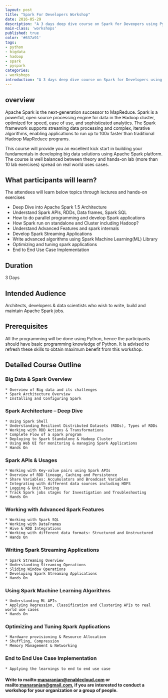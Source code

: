```yaml
---
layout: post
title: "Spark For Developers Workshop"
date: 2016-05-29
description: "A 3 days deep dive course on Spark for Deveopers using Python"
main-class: 'workshops'
published: true
color: '#637a91'
tags:
- python
- bigdata
- hadoop
- spark
- pyspark
categories:
- workshops
introduction: "A 3 days deep dive course on Spark for Developers using Python"
---
```


## overview

Apache Spark is the next-generation successor to MapReduce. Spark is a powerful, open source processing engine for data in the Hadoop cluster, optimized for speed, ease of use, and sophisticated analytics. The Spark framework supports streaming data processing and complex, iterative algorithms, enabling applications to run up to 100x faster than traditional Hadoop MapReduce programs.

This course will provide you an excellent kick start in building your fundamentals in developing big data solutions using Apache Spark platform. The course is well balanced between theory and hands-on lab (more than 10 lab exercises) spread on real world uses cases.


## What participants will learn?

The attendees will learn below topics through lectures and hands-on exercises

* Deep Dive into Apache Spark 1.5 Architecture
* Understand Spark APIs, RDDs, Data frames, Spark SQL
* How to do parallel programming and develop Spark applications
* How Spark run on standalone and Cluster including Hadoop?
* Understand Advanced Features and spark internals
* Develop Spark Streaming Applications
* Write advanced algorithms using Spark Machine Learning(ML) Library
* Optimizing and tuning spark applications
* End to End Use Case Implementation

## Duration

3 Days

## Intended Audience

Architects, developers & data scientists who wish to write, build and maintain Apache Spark jobs.

##  Prerequisites

All the programming will be done using Python, hence the participants should have basic programming knowledge of Python. It is advised to refresh these skills to obtain maximum benefit from this workshop.

## Detailed Course Outline

### Big Data & Spark Overview

	* Overview of Big data and its challenges
	* Spark Architecture Overview
	* Installing and Configuring Spark

### Spark Architecture – Deep Dive

	* Using Spark Shell
	* Understanding Resilient Distributed Datasets (RDDs), Types of RDDs
	* Working with RDD Actions & Transformations
	* Complete Flow of a spark program
	* Deploying to Spark Standalone & Hadoop Cluster
	* Using Web UI for monitoring & managing Spark Applications
	* Hands On

### Spark APIs & Usages

	* Working with Key-value pairs using Spark APIs
	* Overview of RDD lineage, Caching and Persistence
	* Share Variables: Accumulators and Broadcast Variables
	* Integrating with different data sources including HDFS
	* Logging & Unit Testing
	* Track Spark jobs stages for Investigation and Troubleshooting
	* Hands On

### Working with Advanced Spark Features

	* Working with Spark SQL
	* Working with DataFrames
	* Hive & RDD Integrations
	* Working with different data formats: Structured and Unstructured
	* Hands On

### Writing Spark Streaming Applications

	* Spark Streaming Overview
	* Understanding Streaming Operations
	* Sliding Window Operations
	* Developing Spark Streaming Applications
	* Hands On

### Using Spark Machine Learning Algorithms

	* Understanding ML APIs
	* Applying Regression, Classification and Clustering APIs to real world use cases
	* Hands On
	
### Optimizing and Tuning Spark Applications

	* Hardware provisioning & Resource Allocation
	* Shuffling, Compression
	* Memory Management & Networking

### End to End Use Case Implementation

	* Applying the learnings to end to end use case


#### Write to mailto:manaranjan@enablecloud.com or mailto:manaranjan@gmail.com, if you are interested to conduct a workshop for your organization or a group of people.
